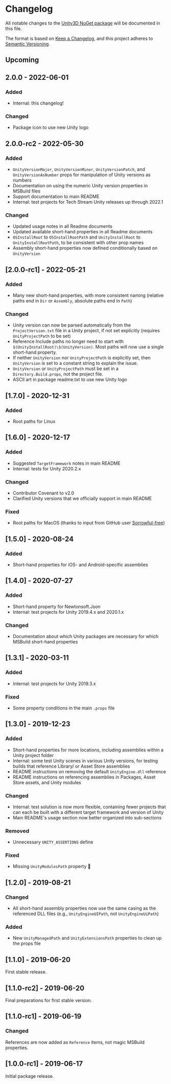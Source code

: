 # Changelog

All notable changes to the [Unity3D NuGet package](https://www.nuget.org/packages/Unity3D/) will be documented in this file.

The format is based on [Keep a Changelog](https://keepachangelog.com/en/1.0.0/),
and this project adheres to [Semantic Versioning](https://semver.org/spec/v2.0.0.html).

## Upcoming

## 2.0.0 - 2022-06-01

### Added

- Internal: this changelog!

### Changed

- Package icon to use new Unity logo

## 2.0.0-rc2 - 2022-05-30

### Added

- `UnityVersionMajor`, `UnityVersionMinor`, `UnityVersionPatch`, and `UnityVersionAsNumber` props for manipulation of Unity versions as numbers
- Documentation on using the numeric Unity version properties in MSBuild files
- Support documentation to main README
- Internal: test projects for Tech Stream Unity releases up through 2022.1

### Changed

- Updated usage notes in all Readme documents
- Updated available short-hand properties in all Readme documents
- `OSInstallRoot` to `OSInstallRootPath` and `UnityInstallRoot` to `UnityInstallRootPath`, to be consistent with other prop names
- Assembly short-hand properties now defined conditionally based on `UnityVersion`

## [2.0.0-rc1] - 2022-05-21

### Added

- Many new short-hand properties, with more consistent naming (relative paths end in `Dir` or `Assembly`, absolute paths end in `Path`)

### Changed

- Unity version can now be parsed automatically from the `ProjectVersion.txt` file in a Unity project, if not set explicitly (requires `UnityProjectPath` to be set)
- Reference Include paths no longer need to start with `$(UnityInstallRoot)\$(UnityVersion)`\. Most paths will now use a single short-hand property.
- If neither `UnityVersion` nor `UnityProjectPath` is explicitly set, then `UnityVersion` is set to a constant string to explain the issue.
- `UnityVersion` or `UnityProjectPath` must be set in a `Directory.Build.props`, not the project file.
- ASCII art in package readme.txt to use new Unity logo

## [1.7.0] - 2020-12-31

### Added

- Root paths for Linux

## [1.6.0] - 2020-12-17

### Added

- Suggested `TargetFramework` notes in main README
- Internal: tests for Unity 2020.2.x

### Changed

- Contributor Covenant to v2.0
- Clarified Unity versions that we officially support in main README

### Fixed

- Root paths for MacOS (thanks to input from GitHub user [Sorrowful-free](https://github.com/Sorrowful-free))

## [1.5.0] - 2020-08-24

### Added

- Short-hand properties for iOS- and Android-specific assemblies

## [1.4.0] - 2020-07-27

### Added

- Short-hand property for Newtonsoft.Json
- Internal: test projects for Unity 2019.4.x and 2020.1.x

### Changed

- Documentation about which Unity packages are necessary for which MSBuild short-hand properties

## [1.3.1] - 2020-03-11

### Added

- Internal: test projects for Unity 2019.3.x

### Fixed

- Some property conditions in the main `.props` file

## [1.3.0] - 2019-12-23

### Added

- Short-hand properties for more locations, including assemblies within a Unity project folder
- Internal: some test Unity scenes in various Unity versions, for testing builds that reference Library/ or Asset Store assemblies
- README instructions on removing the default `UnityEngine.dll` reference
- README instructions on referencing assemblies in Packages, Asset Store assets, and Unity modules

### Changed

- Internal: test solution is now more flexible, containing fewer projects that can each be built with a different target framework and version of Unity
- Main README's usage section now better organized into sub-sections

### Removed

- Unnecessary `UNITY_ASSERTIONS` define

### Fixed

- Missing `UnityModulesPath` property :facepalm:

## [1.2.0] - 2019-08-21

### Changed

- All short-hand assembly properties now use the same casing as the referenced DLL files (e.g., `UnityEngineUIPath`, not `UnityEngineUiPath`)

### Added

- New `UnityManagedPath` and `UnityExtensionsPath` properties to clean up the props file

## [1.1.0] - 2019-06-20

First stable release.

## [1.1.0-rc2] - 2019-06-20

Final preparations for first stable version.

## [1.1.0-rc1] - 2019-06-19

### Changed

References are now added as `Reference` items, not magic MSBuild properties.

## [1.0.0-rc1] - 2019-06-17

Initial package release.
